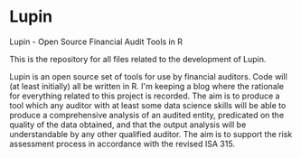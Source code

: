 # Lupin
Lupin - Open Source Financial Audit Tools in R

This is the repository for all files related to the development of Lupin.

Lupin is an open source set of tools for use by financial auditors. Code will (at least initially) all be written in R. I'm keeping a blog where the rationale for everything related to this project is recorded. The aim is to produce a tool which any auditor with at least some data science skills will be able to produce a comprehensive analysis of an audited entity, predicated on the quality of the data obtained, and that the output analysis will be understandable by any other qualified auditor. The aim is to support the risk assessment process in accordance with the revised ISA 315.
